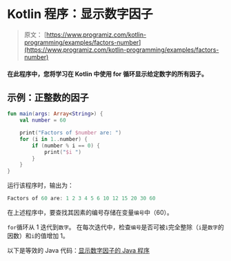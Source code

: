 # Kotlin 程序：显示数字因子

> 原文： [https://www.programiz.com/kotlin-programming/examples/factors-number](https://www.programiz.com/kotlin-programming/examples/factors-number)

#### 在此程序中，您将学习在 Kotlin 中使用 for 循环显示给定数字的所有因子。

## 示例：正整数的因子

```kt
fun main(args: Array<String>) {
    val number = 60

    print("Factors of $number are: ")
    for (i in 1..number) {
        if (number % i == 0) {
            print("$i ")
        }
    }
}
```

运行该程序时，输出为：

```kt
Factors of 60 are: 1 2 3 4 5 6 10 12 15 20 30 60
```

在上述程序中，要查找其因素的编号存储在变量`编号`中（60）。

`for`循环从 1 迭代到`数字`。 在每次迭代中，检查`编号`是否可被`i`完全整除（`i`是`数字`的因数）和`i`的值增加 1。

以下是等效的 Java 代码：[显示数字因子的 Java 程序](/java-programming/examples/factors-number "Java Program to Display Factors of a Number")